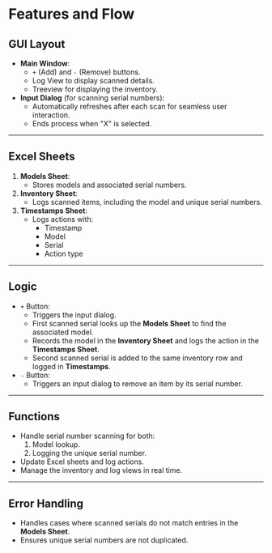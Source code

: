 # Features and Flow

## GUI Layout
- **Main Window**:
  - `+` (Add) and `-` (Remove) buttons.
  - Log View to display scanned details.
  - Treeview for displaying the inventory.
- **Input Dialog** (for scanning serial numbers):
  - Automatically refreshes after each scan for seamless user interaction.
  - Ends process when "X" is selected.

---

## Excel Sheets
1. **Models Sheet**:
   - Stores models and associated serial numbers.
2. **Inventory Sheet**:
   - Logs scanned items, including the model and unique serial numbers.
3. **Timestamps Sheet**:
   - Logs actions with:
     - Timestamp
     - Model
     - Serial
     - Action type

---

## Logic
- `+` Button:
  - Triggers the input dialog.
  - First scanned serial looks up the **Models Sheet** to find the associated model.
  - Records the model in the **Inventory Sheet** and logs the action in the **Timestamps Sheet**.
  - Second scanned serial is added to the same inventory row and logged in **Timestamps**.
- `-` Button:
  - Triggers an input dialog to remove an item by its serial number.

---

## Functions
- Handle serial number scanning for both:
  1. Model lookup.
  2. Logging the unique serial number.
- Update Excel sheets and log actions.
- Manage the inventory and log views in real time.

---

## Error Handling
- Handles cases where scanned serials do not match entries in the **Models Sheet**.
- Ensures unique serial numbers are not duplicated.
